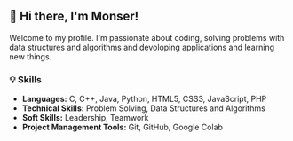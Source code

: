 <h2>👋 Hi there, I'm Monser!</h2>
<p>Welcome to my profile. I'm passionate about coding, solving problems with data structures and algorithms and devoloping applications and learning new things.</p>


<h3>💡 Skills</h3>
<ul>
  <li><strong>Languages:</strong> C, C++, Java, Python, HTML5, CSS3, JavaScript, PHP</li>
  <li><strong>Technical Skills:</strong> Problem Solving, Data Structures and Algorithms</li>
  <li><strong>Soft Skills:</strong> Leadership, Teamwork</li>
  <li><strong>Project Management Tools:</strong> Git, GitHub, Google Colab</li>
</ul>
